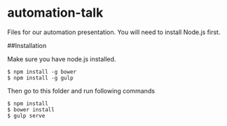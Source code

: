 # automation-talk
Files for our automation presentation. You will need to install Node.js first.

##Installation

Make sure you have node.js installed.

    $ npm install -g bower
    $ npm install -g gulp

Then go to this folder and run following commands

    $ npm install
    $ bower install
    $ gulp serve

